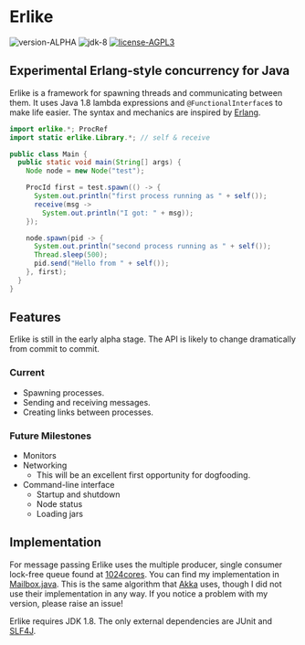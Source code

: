 Erlike
======

![version-ALPHA](http://img.shields.io/badge/version-ALPHA-green.svg?style=flat)
![jdk-8](http://img.shields.io/badge/jdk-8-blue.svg?style=flat)
[![license-AGPL3](http://img.shields.io/badge/license-AGPL3-red.svg?style=flat)](https://github.com/axblount/erlike/blob/master/LICENSE)

Experimental Erlang-style concurrency for Java
----------------------------------------------

Erlike is a framework for spawning threads and communicating between them. It 
uses Java 1.8 lambda expressions and `@FunctionalInterface`s to make life easier. The 
syntax and mechanics are inspired by [Erlang](https://www.erlang.org/).

```java
import erlike.*; ProcRef
import static erlike.Library.*; // self & receive

public class Main {
  public static void main(String[] args) {
    Node node = new Node("test");

    ProcId first = test.spawn(() -> {
      System.out.println("first process running as " + self());
      receive(msg ->
        System.out.println("I got: " + msg));
    });

    node.spawn(pid -> {
      System.out.println("second process running as " + self());
      Thread.sleep(500);
      pid.send("Hello from " + self());
    }, first);
  }
}
```

Features
--------

Erlike is still in the early alpha stage. The API is likely to change 
dramatically from commit to commit.

### Current

* Spawning processes.
* Sending and receiving messages.
* Creating links between processes.

### Future Milestones

* Monitors
* Networking
  - This will be an excellent first opportunity for dogfooding.
* Command-line interface
  - Startup and shutdown
  - Node status
  - Loading jars
  
Implementation
--------------

For message passing Erlike uses the multiple producer, single consumer lock-free 
queue found at [1024cores][1024cores]. You can find my implementation in
[Mailbox.java][mailbox]. This is the same algorithm that [Akka](http://akka.io) uses, 
though I did not use their implementation in any way. If you notice a problem 
with my version, please raise an issue!

Erlike requires JDK 1.8. The only external dependencies are JUnit and 
[SLF4J](http://slf4j.org).

[erlang]: https://www.erlang.org/
[1024cores]: http://www.1024cores.net/home/lock-free-algorithms/queues/non-intrusive-mpsc-node-based-queue
[mailbox]: https://github.com/axblount/erlike/blob/master/src/lambda/java/erlike/Mailbox.java
